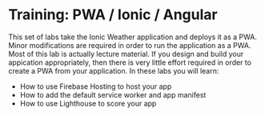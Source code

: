 # Training: PWA / Ionic / Angular

This set of labs take the Ionic Weather application and deploys it as a PWA. Minor modifications are required in order to run the application as a PWA. Most of this lab is actually lecture material. If you design and build your appication appropriately, then there is very little effort required in order to create a PWA from your application. In these labs you will learn:

* How to use Firebase Hosting to host your app
* How to add the default service worker and app manifest
* How to use Lighthouse to score your app
